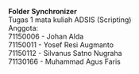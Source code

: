 <b>Folder Synchronizer</b>  
Tugas 1 mata kuliah ADSIS (Scripting)  
Anggota:  
71150006 - Johan Alda  
71150011 - Yosef Resi Augmanto  
71150112 - Silvanus Satno Nugraha  
71130166 - Muhammad Agus Faris  
